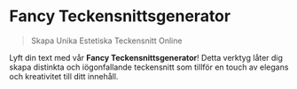 # Fancy Teckensnittsgenerator

> Skapa Unika Estetiska Teckensnitt Online

Lyft din text med vår **Fancy Teckensnittsgenerator**! Detta verktyg låter dig skapa distinkta och iögonfallande teckensnitt som tillför en touch av elegans och kreativitet till ditt innehåll.